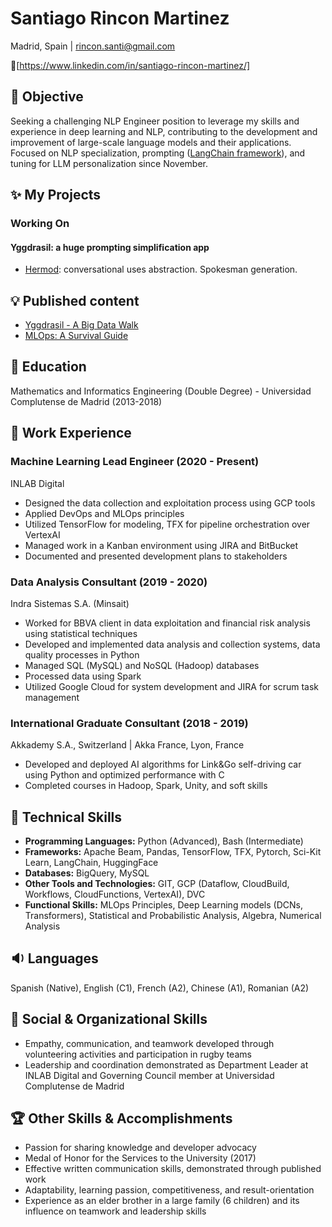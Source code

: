 Santiago Rincon Martinez
========================

Madrid, Spain | rincon.santi@gmail.com

 :link:[https://www.linkedin.com/in/santiago-rincon-martinez/]

:dart: Objective
---------

Seeking a challenging NLP Engineer position to leverage my skills and experience in deep learning and NLP, contributing to the development and improvement of large-scale language models and their applications. Focused on NLP specialization, prompting ([LangChain framework](https://langchain.readthedocs.io/)), and tuning for LLM personalization since November.

:sparkles: My Projects
-----------

### Working On

#### Yggdrasil: a huge prompting simplification app

- [Hermod](https://github.com/rincon-santi/yggdrasil-hermod-documentation): conversational uses abstraction. Spokesman generation.

:bulb: Published content
-----------------

- [Yggdrasil - A Big Data Walk](https://telos.fundaciontelefonica.com/yggdrasil-un-paseo-por-el-big-data-de-la-mano-de-la-mitologia-nordica/) 
- [MLOps: A Survival Guide](https://www.youtube.com/watch?v=1_9SZ8py3U0&t=132s) 

:book: Education
---------

Mathematics and Informatics Engineering (Double Degree) - Universidad Complutense de Madrid (2013-2018)

:briefcase: Work Experience
---------------

### Machine Learning Lead Engineer (2020 - Present)

INLAB Digital

- Designed the data collection and exploitation process using GCP tools
- Applied DevOps and MLOps principles
- Utilized TensorFlow for modeling, TFX for pipeline orchestration over VertexAI
- Managed work in a Kanban environment using JIRA and BitBucket
- Documented and presented development plans to stakeholders

### Data Analysis Consultant (2019 - 2020)

Indra Sistemas S.A. (Minsait)

- Worked for BBVA client in data exploitation and financial risk analysis using statistical techniques
- Developed and implemented data analysis and collection systems, data quality processes in Python
- Managed SQL (MySQL) and NoSQL (Hadoop) databases
- Processed data using Spark
- Utilized Google Cloud for system development and JIRA for scrum task management

### International Graduate Consultant (2018 - 2019)

Akkademy S.A., Switzerland | Akka France, Lyon, France

- Developed and deployed AI algorithms for Link&Go self-driving car using Python and optimized performance with C
- Completed courses in Hadoop, Spark, Unity, and soft skills

:hammer: Technical Skills
----------------

- **Programming Languages:** Python (Advanced), Bash (Intermediate) 
- **Frameworks:** Apache Beam, Pandas, TensorFlow, TFX, Pytorch, Sci-Kit Learn, LangChain, HuggingFace 
- **Databases:** BigQuery, MySQL 
- **Other Tools and Technologies:** GIT, GCP (Dataflow, CloudBuild, Workflows, CloudFunctions, VertexAI), DVC
- **Functional Skills:** MLOps Principles, Deep Learning models (DCNs, Transformers), Statistical and Probabilistic Analysis, Algebra, Numerical Analysis

:sound: Languages
---------

Spanish (Native), English (C1), French (A2), Chinese (A1), Romanian (A2)

:busts_in_silhouette: Social & Organizational Skills
------------------------------

- Empathy, communication, and teamwork developed through volunteering activities and participation in rugby teams
- Leadership and coordination demonstrated as Department Leader at INLAB Digital and Governing Council member at Universidad Complutense de Madrid

:trophy: Other Skills & Accomplishments
------------------------------

- Passion for sharing knowledge and developer advocacy
- Medal of Honor for the Services to the University (2017)
- Effective written communication skills, demonstrated through published work
- Adaptability, learning passion, competitiveness, and result-orientation
- Experience as an elder brother in a large family (6 children) and its influence on teamwork and leadership skills
